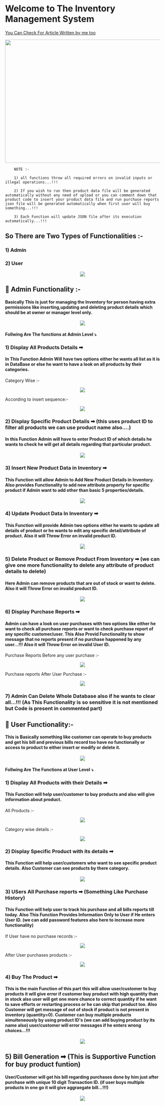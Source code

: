 # Welcome to The Inventory Management System 

[You Can Check For Article Written by me too](https://www.geeksforgeeks.org/inventory-management-with-json-in-python/)

<p align="center">
<img src="https://www.kindpng.com/picc/m/264-2640361_inventory-management-system-png-transparent-png.png" width="600" height="400"/>
</p>
                                                                                                                                   
        NOTE :- 

        1) all functions throw all required errors on invalid inputs or illegal operations...!!!

        2) If you wish to run then product data file will be generated automatically without any need of upload or you can comment down that product code to insert your product data file and run purchase reports json file will be generated automatically when first user will buy something...!!!
        
        3) Each Function will update JSON file after its execution automatically...!!!
## So There are Two Types of Functionalities :-
### 1) Admin
### 2) User

<p align="center">
<img src="https://raw.githubusercontent.com/Atharv-Chaudhari/ETG-Internship-Work-and-Projects/main/Inventory%20Management%20Using%20JSON/Images%20for%20Readme/Admin%26user.jpg"/>
</p>                                                                                                                          
                                                                                                                                   
## 🧿 Admin Functionality :-
#### Basically This is just for managing the Inventory for person having extra permissions like inserting,updating and deleting product details which should be at owner or manager level only.

<p align="center">
<img src="https://raw.githubusercontent.com/Atharv-Chaudhari/ETG-Internship-Work-and-Projects/main/Inventory%20Management%20Using%20JSON/Images%20for%20Readme/admin.jpg"/>
</p> 

#### Follwing Are The functions at Admin Level ⤵

### 1) Display All Products Details ➡
#### In This Function Admin Will have two options either he wants all list as it is in DataBase or else he want to have a look on all products by their categories.

Category Wise :-
<p align="center">
<img src="https://raw.githubusercontent.com/Atharv-Chaudhari/ETG-Internship-Work-and-Projects/main/Inventory%20Management%20Using%20JSON/Images%20for%20Readme/display_admin_catwise.jpg"/>
</p> 

According to insert sequence:-

<p align="center">
<img src="https://raw.githubusercontent.com/Atharv-Chaudhari/ETG-Internship-Work-and-Projects/main/Inventory%20Management%20Using%20JSON/Images%20for%20Readme/display_admin_insert.jpg"/>
</p>

### 2) Display Specific Product Details ➡ (this uses product ID to filter all products we can use product name also....)
#### In this Function Admin will have to enter Product ID of which details he wants to check he will get all details regarding that particular product.

<p align="center">
<img src="https://raw.githubusercontent.com/Atharv-Chaudhari/ETG-Internship-Work-and-Projects/main/Inventory%20Management%20Using%20JSON/Images%20for%20Readme/display_admin_specific.jpg"/>
</p> 

### 3) Insert New Product Data in Inventory ➡
#### This Function will allow Admin to Add New Product Details in Inventory. Also provides Functionality to add new attribute property for specific product if Admin want to add other than basic 5 properties/details.

<p align="center">
<img src="https://raw.githubusercontent.com/Atharv-Chaudhari/ETG-Internship-Work-and-Projects/main/Inventory%20Management%20Using%20JSON/Images%20for%20Readme/insert_admin.jpg"/>
</p> 

### 4) Update Product Data In Inventory ➡
#### This Function will provide Admin two options either he wants to update all details of product or he wants to edit any specific detail/attribute of product. Also it will Throw Error on invalid product ID.

<p align="center">
<img src="https://raw.githubusercontent.com/Atharv-Chaudhari/ETG-Internship-Work-and-Projects/main/Inventory%20Management%20Using%20JSON/Images%20for%20Readme/update_admin.jpg"/>
</p> 

### 5) Delete Product or Remove Product From Inventory ➡ (we can give one more functionality to delete any attribute of product details to delete)
#### Here Admin can remove products that are out of stock or want to delete. Also it will Throw Error on invalid product ID.

<p align="center">
<img src="https://raw.githubusercontent.com/Atharv-Chaudhari/ETG-Internship-Work-and-Projects/main/Inventory%20Management%20Using%20JSON/Images%20for%20Readme/update_admin.jpg"/>
</p> 

### 6) Display Purchase Reports ➡
#### Admin can have a look on user purchases with two options like either he want to check all purchase reports or  want to check purchase report of any specific customer/user. This Also Provid Functionality to show message that no reports present if no purchase happened by any user...!!! Also it will Throw Error on invalid User ID.

Purchase Reports Before any user purchase :- 
<p align="center">
<img src="https://raw.githubusercontent.com/Atharv-Chaudhari/ETG-Internship-Work-and-Projects/main/Inventory%20Management%20Using%20JSON/Images%20for%20Readme/reports_admin_before.jpg"/>
</p>

Purchase reports After User Purchase :-
<p align="center">
<img src="https://raw.githubusercontent.com/Atharv-Chaudhari/ETG-Internship-Work-and-Projects/main/Inventory%20Management%20Using%20JSON/Images%20for%20Readme/reports_admin_after.jpg"/>
</p> 

### 7) Admin Can Delete Whole Database also if he wants to clear all...!!! (As This Functionality is so sensitive it is not mentioned but Code is present in commented part)

## 🧿 User Functionality:-
#### This is Basically something like customer can operate to buy products and get his bill and previous bills record too have no functionally or access to product to either insert or modify or delete it.

<p align="center">
<img src="https://raw.githubusercontent.com/Atharv-Chaudhari/ETG-Internship-Work-and-Projects/main/Inventory%20Management%20Using%20JSON/Images%20for%20Readme/user.jpg"/>
</p> 

#### Follwing Are The Functions at User Level ⤵

### 1) Display All Products with their Details ➡
#### This Function will help user/customer to buy products and also will give information about product.

All Products :-
<p align="center">
<img src="https://raw.githubusercontent.com/Atharv-Chaudhari/ETG-Internship-Work-and-Projects/main/Inventory%20Management%20Using%20JSON/Images%20for%20Readme/display_user_all_products.jpg"/>
</p> 

Category wise details :-
<p align="center">
<img src="https://raw.githubusercontent.com/Atharv-Chaudhari/ETG-Internship-Work-and-Projects/main/Inventory%20Management%20Using%20JSON/Images%20for%20Readme/display_user_cat.jpg"/>
</p> 

### 2) Display Specific Product with its details ➡
#### This Function will help user/customers who want to see specific product details. Also Customer can see products by there category.

<p align="center">
<img src="https://raw.githubusercontent.com/Atharv-Chaudhari/ETG-Internship-Work-and-Projects/main/Inventory%20Management%20Using%20JSON/Images%20for%20Readme/user_specific_product.jpg"/>
</p>

### 3) USers All Purchase reports ➡ (Something Like Purchase History)
#### This Function will help user to track his purchase and all bills reports till today. Also This Function Provides Information Only to User if He enters User ID. (we can add password features also here to increase more functionality)

If User have no purchase records :-
<p align="center">
<img src="https://raw.githubusercontent.com/Atharv-Chaudhari/ETG-Internship-Work-and-Projects/main/Inventory%20Management%20Using%20JSON/Images%20for%20Readme/user_purchase_before.jpg"/>
</p>

After User purchases products :-
<p align="center">
<img src="https://raw.githubusercontent.com/Atharv-Chaudhari/ETG-Internship-Work-and-Projects/main/Inventory%20Management%20Using%20JSON/Images%20for%20Readme/user_purchase_after.jpg"/>
</p>

### 4) Buy The Product ➡
#### This is the main Function of this part this will allow user/customer to buy products it will give error if customer buy product with high quantity than in stock also user will get one more chance to correct quantity if he want to save efforts or restarting process or he can skip that product too. Also Customer will get message of out of stock if product is not present in inventory (quantity=0). Customer can buy multiple products simulteneously by using product ID's (we can add buying product by its name also) user/customer will error messages if he enters wrong choices...!!!

<p align="center">
<img src="https://raw.githubusercontent.com/Atharv-Chaudhari/ETG-Internship-Work-and-Projects/main/Inventory%20Management%20Using%20JSON/Images%20for%20Readme/user_purchase.jpg"/>
</p> 

## 5) Bill Generation ➡ (This is Supportive Function for buy product funtion) 
#### User/Customer will get his bill regarding purchases done by him just after purchase with unique 10 digit Transaction ID. (if user buys multiple products in one go it will give aggraegate bill...!!!)

<p align="center">
<img src="https://raw.githubusercontent.com/Atharv-Chaudhari/ETG-Internship-Work-and-Projects/main/Inventory%20Management%20Using%20JSON/Images%20for%20Readme/user_bill.jpg"/>
</p> 
